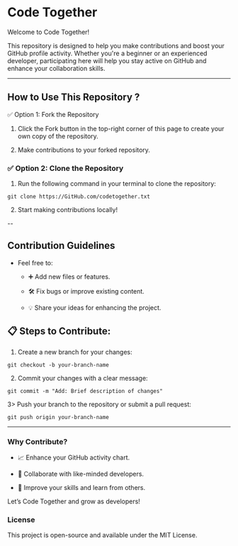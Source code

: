# Code Together

Welcome to Code Together!

This repository is designed to help you make contributions and boost your GitHub profile activity. Whether you're a beginner or an experienced developer, participating here will help you stay active on GitHub and enhance your collaboration skills.

--- 

## How to Use This Repository ?

✅ Option 1: Fork the Repository

1. Click the Fork button in the top-right corner of this page to create your own copy of the repository.

2. Make contributions to your forked repository.


### ✅ Option 2: Clone the Repository

1. Run the following command in your terminal to clone the repository:

```
git clone https://GitHub.com/codetogether.txt
```

2. Start making contributions locally!


-- 

## Contribution Guidelines

- Feel free to:

   - ➕ Add new files or features.

   - 🛠️ Fix bugs or improve existing content.

   - 💡 Share your ideas for enhancing the project.


## 📋 Steps to Contribute:

1. Create a new branch for your changes:
```
git checkout -b your-branch-name
```

2. Commit your changes with a clear message:
```
git commit -m "Add: Brief description of changes"
```

3> Push your branch to the repository or submit a pull request:

```
git push origin your-branch-name
```

--- 
### Why Contribute?

- 📈 Enhance your GitHub activity chart.

- 🤝 Collaborate with like-minded developers.

- 🚀 Improve your skills and learn from others.


Let’s Code Together and grow as developers!


### License

This project is open-source and available under the MIT License.